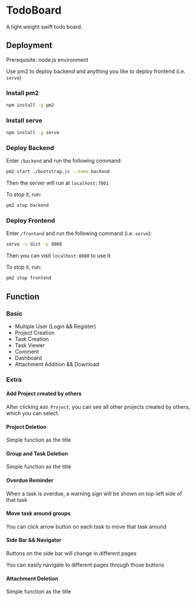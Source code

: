 # TodoBoard

A light weight swift todo board.

## Deployment

Prerequisite: node.js environment

Use pm2 to deploy backend and anything you like to deploy frontend (i.e. `serve`)

### Install pm2

```sh
npm install -g pm2
```

### Install serve

```sh
npm install -g serve
```

### Deploy Backend

Enter `/backend` and run the following command:

```sh
pm2 start ./bootstrap.js --name backend
```

Then the server will run at `localhost:7001`

To stop it, run:

```sh
pm2 stop backend
```

### Deploy Frontend

Enter `/frontend` and run the following command (i.e. `serve`):

```sh
serve -s dist -p 8080
```

Then you can visit `localhost:8080` to use it

To stop it, run:

```sh
pm2 stop frontend
```

## Function

### Basic

- Multiple User (Login && Register)
- Project Creation
- Task Creation
- Task Viewer
- Comment
- Dashboard
- Attachment Addition && Download

### Extra

#### Add Project created by others

After clicking `Add Project`, you can see all other projects created by others, which you can select.

#### Project Deletion

Simple function as the title

#### Group and Task Deletion

Simple function as the title

#### Overdue Reminder

When a task is overdue, a warning sign will be shown on top-left side of that task

#### Move task around groups

You can click arrow button on each task to move that task around

#### Side Bar && Navigator

Buttons on the side bar will change in different pages

You can easily navigate to different pages through those buttons

#### Attachment Deletion

Simple function as the title
